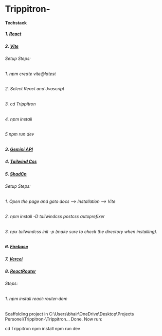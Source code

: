 # Trippitron-
#### Techstack
##### 1. [React](https://react.dev/)
##### 2. [Vite](https://vite.dev/)
###### Setup Steps: 
###### 1. npm create vite@latest
###### 2. Select React and Jvascript
###### 3. cd Trippitron
###### 4. npm install
###### 5.npm run dev
##### 3. [Gemini API](https://ai.google.dev/gemini-api/docs)
##### 4. [Tailwind Css](https://tailwindcss.com/)
##### 5. [ShadCn](https://ui.shadcn.com/)
###### Setup Steps: 
###### 1. Open the page and goto docs --> Installation --> Vite
###### 2. npm install -D tailwindcss postcss autoprefixer
###### 3. npx tailwindcss init -p (make sure to check the directory when installing).
##### 6. [Firebase](https://firebase.google.com/)
##### 7. [Vercel](https://vercel.com/bhairavis-projects-163b4728)
##### 8. [ReactRouter](https://reactrouter.com/home)
###### Steps:
###### 1. npm install react-router-dom
Scaffolding project in C:\Users\bhair\OneDrive\Desktop\Projects Personel\Trippitron-\Trippitron...
Done. Now run:

  cd Trippitron
  npm install
  npm run dev





